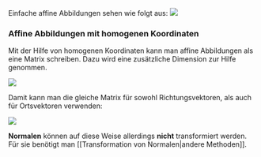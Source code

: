 Einfache affine Abbildungen sehen wie folgt aus:
![](simple_affine_function.png)

### Affine Abbildungen mit homogenen Koordinaten

Mit der Hilfe von homogenen Koordinaten kann man affine Abbildungen als eine Matrix schreiben.
Dazu wird eine zusätzliche Dimension zur Hilfe genommen.

![](homogene_affine_function.png)


Damit kann man die gleiche Matrix für sowohl Richtungsvektoren, als auch für Ortsvektoren verwenden:

![](vector_homogen_transform.png)

**Normalen** können auf diese Weise allerdings **nicht** transformiert werden. Für sie benötigt man [[Transformation von Normalen|andere Methoden]].